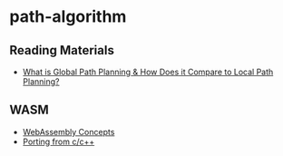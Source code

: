 # path-algorithm

## Reading Materials

- [What is Global Path Planning & How Does it Compare to Local Path Planning?](https://www.energid.com/blog/what-is-global-path-planning-how-does-it-compare-to-local-path-planning)

## WASM

- [WebAssembly Concepts](https://developer.mozilla.org/en-US/docs/WebAssembly/Concepts)
- [Porting from c/c++](https://developer.mozilla.org/en-US/docs/WebAssembly/Concepts#porting_from_cc)
